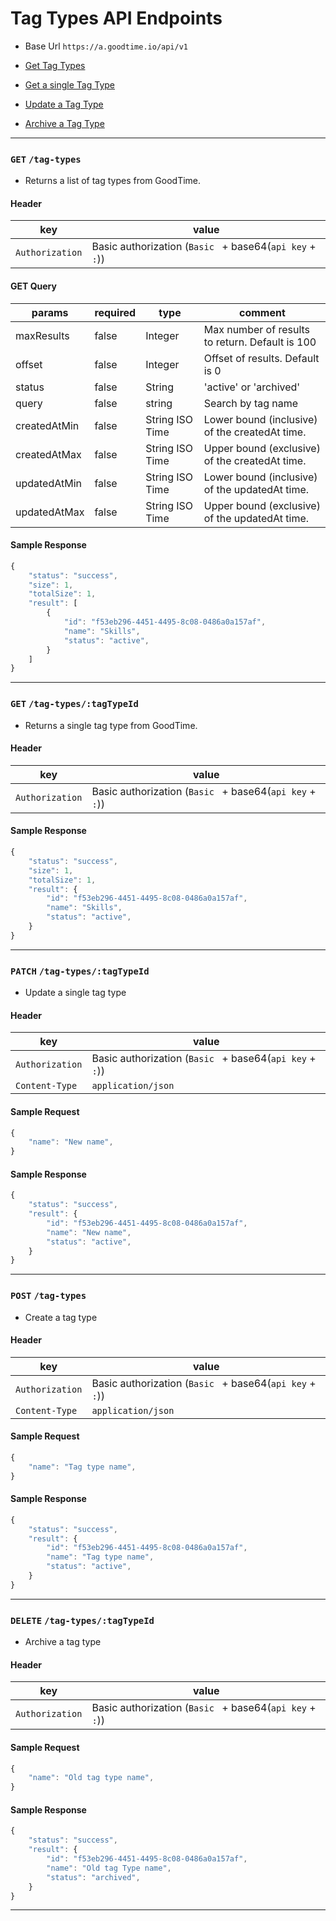 # Tag Types API Endpoints
* Base Url `https://a.goodtime.io/api/v1`

* [Get Tag Types](#get-tag-types)
* [Get a single Tag Type](#get-tag-typestagtypeid)
* [Update a Tag Type](#patch-tag-typestagtypeid)
* [Archive a Tag Type](#delete-tag-typestagtypeid)


---


### `GET` `/tag-types`
* Returns a list of tag types from GoodTime.

####  Header
key|value
---|---
`Authorization`| Basic authorization (`Basic ` + base64(`api key` + `:`))

#### GET Query
params | required | type | comment
---|---|---|---
maxResults | false | Integer | Max number of results to return. Default is 100
offset | false | Integer | Offset of results. Default is 0
status | false | String | 'active' or 'archived'
query | false | string | Search by tag name
createdAtMin | false | String ISO Time | Lower bound (inclusive) of the createdAt time.
createdAtMax | false | String ISO Time | Upper bound (exclusive) of the createdAt time.
updatedAtMin | false | String ISO Time | Lower bound (inclusive) of the updatedAt time.
updatedAtMax | false | String ISO Time | Upper bound (exclusive) of the updatedAt time.

#### Sample Response
```javascript
{
    "status": "success",
    "size": 1,
    "totalSize": 1,
    "result": [
        {
            "id": "f53eb296-4451-4495-8c08-0486a0a157af",
            "name": "Skills",
            "status": "active",
        }
    ]
}
```



---



### `GET` `/tag-types/:tagTypeId`
* Returns a single tag type from GoodTime.

####  Header
key|value
---|---
`Authorization`| Basic authorization (`Basic ` + base64(`api key` + `:`))

#### Sample Response
```javascript
{
    "status": "success",
    "size": 1,
    "totalSize": 1,
    "result": {
        "id": "f53eb296-4451-4495-8c08-0486a0a157af",
        "name": "Skills",
        "status": "active",
    }
}
```



---



### `PATCH` `/tag-types/:tagTypeId`
* Update a single tag type

####  Header
key|value
---|---
`Authorization`| Basic authorization (`Basic ` + base64(`api key` + `:`))
`Content-Type`| `application/json`

#### Sample Request
```javascript
{
    "name": "New name",
}
```


#### Sample Response
```javascript
{
    "status": "success",
    "result": {
        "id": "f53eb296-4451-4495-8c08-0486a0a157af",
        "name": "New name",
        "status": "active",
    }
}
```



---



### `POST` `/tag-types`
* Create a tag type

####  Header
key|value
---|---
`Authorization`| Basic authorization (`Basic ` + base64(`api key` + `:`))
`Content-Type`| `application/json`

#### Sample Request
```javascript
{
    "name": "Tag type name",
}
```


#### Sample Response
```javascript
{
    "status": "success",
    "result": {
        "id": "f53eb296-4451-4495-8c08-0486a0a157af",
        "name": "Tag type name",
        "status": "active",
    }
}
```



---



### `DELETE` `/tag-types/:tagTypeId`
* Archive a tag type

####  Header
key|value
---|---
`Authorization`| Basic authorization (`Basic ` + base64(`api key` + `:`))

#### Sample Request
```javascript
{
    "name": "Old tag type name",
}
```


#### Sample Response
```javascript
{
    "status": "success",
    "result": {
        "id": "f53eb296-4451-4495-8c08-0486a0a157af",
        "name": "Old tag Type name",
        "status": "archived",
    }
}
```



---
